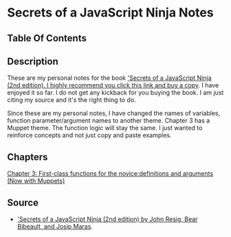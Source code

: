 # Secrets of a JavaScript Ninja Notes

## Table Of Contents


## Description 

These are my personal notes for the book ['Secrets of a JavaScript Ninja (2nd edition). I highly recommend you click this link and buy a copy](https://www.manning.com/books/secrets-of-the-javascript-ninja-second-edition). I have enjoyed it so far. I do not get any kickback for you buying the book. I am just citing my source and it's the right thing to do.

Since these are my personal notes, I have changed the names of variables, function parameter/argument names to another theme. Chapter 3 has a Muppet theme. The function logic will stay the same. I just wanted to reinforce concepts and not just copy and paste examples.


## Chapters

[Chapter 3: First-class functions for the novice:definitions and arguments (Now with Muppets)](./chapter-3/README.md)

## Source

* ['Secrets of a JavaScript Ninja (2nd edition) by John Resig, Bear Bibeault, and Josip Maras](https://www.manning.com/books/secrets-of-the-javascript-ninja-second-edition). 

